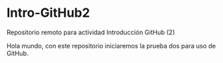 # Intro-GitHub2
Repositorio remoto para actividad Introducción GitHub (2)

Hola mundo, con este repositorio iniciaremos la prueba dos para uso de GitHub.
